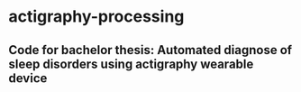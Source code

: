 # actigraphy-processing

## Code for bachelor thesis: Automated diagnose of sleep disorders using actigraphy wearable device


